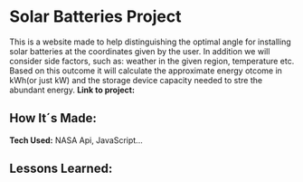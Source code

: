 # Solar Batteries Project

This is a website made to help distinguishing the optimal angle for installing solar batteries at the coordinates given by the user. In addition we will consider side factors, such as: weather in the given region, temperature etc. Based on this outcome it will calculate the approximate energy otcome in kWh(or just kW) and the storage device capacity needed to stre the abundant energy.
**Link to project:**

## How It´s Made:

**Tech Used:** NASA Api, JavaScript...

## Lessons Learned:
